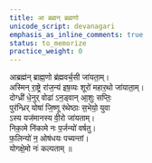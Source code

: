 ```yaml
---
title: आ ब्रह्मन् ब्रह्मणो
unicode_script: devanagari
emphasis_as_inline_comments: true
status: to_memorize
practice_weight: 0
---
```


आब्रह्म॑न् ब्राह्म॒णो ब्र॑ह्मवर्च॒सी जा॑यता॒म्।  
अस्मिन् रा॒ष्ट्रे रा॑ज॒न्य॑ इष॒व्यः शूरो॑ महार॒थो जा॑याता॒म्।  
दोग्ध्री॑ धे॒नुर् वोढा॑ ऽन॒ड्वान् आ॒शुः सप्तिः॒  
पुर॑न्ध्रिर् योषा॑ जि॒ष्णू र॑थेष्ठाः स॒भेयो॒ युवा  
ऽस्य यज॑मानस्य वी॒रो जा॑यताम्।  
निका॒मे नि॑कामे नः प॒र्जन्यो॑ वर्षतु।  
फ॒लिन्यो॑ न॒ ओष॑धयः पच्यन्तां।  
 योगक्षे॒मो नः॑ कल्पताम् ॥